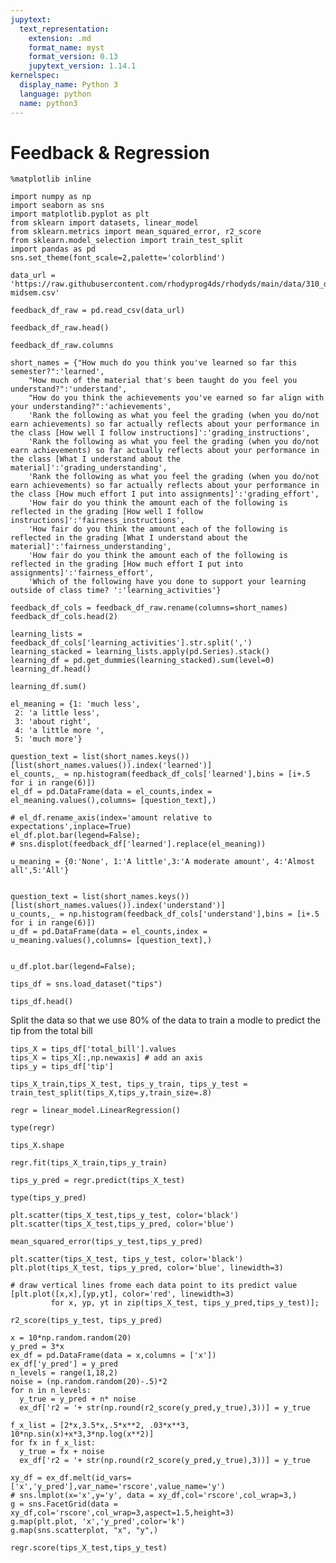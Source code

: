 ```yaml
---
jupytext:
  text_representation:
    extension: .md
    format_name: myst
    format_version: 0.13
    jupytext_version: 1.14.1
kernelspec:
  display_name: Python 3
  language: python
  name: python3
---
```


# Feedback & Regression

```{code-cell} ipython3
%matplotlib inline
```

```{code-cell} ipython3
import numpy as np
import seaborn as sns
import matplotlib.pyplot as plt
from sklearn import datasets, linear_model
from sklearn.metrics import mean_squared_error, r2_score
from sklearn.model_selection import train_test_split
import pandas as pd
sns.set_theme(font_scale=2,palette='colorblind')

data_url = 'https://raw.githubusercontent.com/rhodyprog4ds/rhodyds/main/data/310_data_22-midsem.csv'
```

```{code-cell} ipython3
feedback_df_raw = pd.read_csv(data_url)
```

```{code-cell} ipython3
feedback_df_raw.head()
```

```{code-cell} ipython3
feedback_df_raw.columns
```

```{code-cell} ipython3
short_names = {"How much do you think you've learned so far this semester?":'learned',
    "How much of the material that's been taught do you feel you understand?":'understand',
    "How do you think the achievements you've earned so far align with your understanding?":'achievements',
    'Rank the following as what you feel the grading (when you do/not earn achievements) so far actually reflects about your performance in the class [How well I follow instructions]':'grading_instructions',
    'Rank the following as what you feel the grading (when you do/not earn achievements) so far actually reflects about your performance in the class [What I understand about the material]':'grading_understanding',
    'Rank the following as what you feel the grading (when you do/not earn achievements) so far actually reflects about your performance in the class [How much effort I put into assignments]':'grading_effort',
    'How fair do you think the amount each of the following is reflected in the grading [How well I follow instructions]':'fairness_instructions',
    'How fair do you think the amount each of the following is reflected in the grading [What I understand about the material]':'fairness_understanding',
    'How fair do you think the amount each of the following is reflected in the grading [How much effort I put into assignments]':'fairness_effort',
    'Which of the following have you done to support your learning outside of class time? ':'learning_activities'}
```

```{code-cell} ipython3
feedback_df_cols = feedback_df_raw.rename(columns=short_names)
feedback_df_cols.head(2)
```

```{code-cell} ipython3
learning_lists = feedback_df_cols['learning_activities'].str.split(',')
learning_stacked = learning_lists.apply(pd.Series).stack()
learning_df = pd.get_dummies(learning_stacked).sum(level=0)
learning_df.head()
```

```{code-cell} ipython3
learning_df.sum()
```

```{code-cell} ipython3
el_meaning = {1: 'much less',
 2: 'a little less',
 3: 'about right',
 4: 'a little more ',
 5: 'much more'}

question_text = list(short_names.keys())[list(short_names.values()).index('learned')]
el_counts,_ = np.histogram(feedback_df_cols['learned'],bins = [i+.5 for i in range(6)])
el_df = pd.DataFrame(data = el_counts,index = el_meaning.values(),columns= [question_text],)

# el_df.rename_axis(index='amount relative to expectations',inplace=True)
el_df.plot.bar(legend=False);
# sns.displot(feedback_df['learned'].replace(el_meaning))
```

```{code-cell} ipython3
u_meaning = {0:'None', 1:'A little',3:'A moderate amount', 4:'Almost all',5:'All'}


question_text = list(short_names.keys())[list(short_names.values()).index('understand')]
u_counts,_ = np.histogram(feedback_df_cols['understand'],bins = [i+.5 for i in range(6)])
u_df = pd.DataFrame(data = el_counts,index = u_meaning.values(),columns= [question_text],)


u_df.plot.bar(legend=False);
```

```{code-cell} ipython3
tips_df = sns.load_dataset("tips")
```

```{code-cell} ipython3
tips_df.head()
```

Split the data so that we use 80% of the data to train a modle to predict the tip from the total bill

```{code-cell} ipython3
tips_X = tips_df['total_bill'].values
tips_X = tips_X[:,np.newaxis] # add an axis
tips_y = tips_df['tip']

tips_X_train,tips_X_test, tips_y_train, tips_y_test = train_test_split(tips_X,tips_y,train_size=.8)
```

```{code-cell} ipython3
regr = linear_model.LinearRegression()
```

```{code-cell} ipython3
type(regr)
```

```{code-cell} ipython3
tips_X.shape
```

```{code-cell} ipython3
regr.fit(tips_X_train,tips_y_train)
```

```{code-cell} ipython3
tips_y_pred = regr.predict(tips_X_test)
```

```{code-cell} ipython3
type(tips_y_pred)
```

```{code-cell} ipython3
plt.scatter(tips_X_test,tips_y_test, color='black')
plt.scatter(tips_X_test,tips_y_pred, color='blue')
```

```{code-cell} ipython3
mean_squared_error(tips_y_test,tips_y_pred)
```

```{code-cell} ipython3
plt.scatter(tips_X_test, tips_y_test, color='black')
plt.plot(tips_X_test, tips_y_pred, color='blue', linewidth=3)

# draw vertical lines frome each data point to its predict value
[plt.plot([x,x],[yp,yt], color='red', linewidth=3)
         for x, yp, yt in zip(tips_X_test, tips_y_pred,tips_y_test)];
```

```{code-cell} ipython3
r2_score(tips_y_test, tips_y_pred)
```

```{code-cell} ipython3
x = 10*np.random.random(20)
y_pred = 3*x
ex_df = pd.DataFrame(data = x,columns = ['x'])
ex_df['y_pred'] = y_pred
n_levels = range(1,18,2)
noise = (np.random.random(20)-.5)*2
for n in n_levels:
  y_true = y_pred + n* noise
  ex_df['r2 = '+ str(np.round(r2_score(y_pred,y_true),3))] = y_true

f_x_list = [2*x,3.5*x,.5*x**2, .03*x**3, 10*np.sin(x)+x*3,3*np.log(x**2)]
for fx in f_x_list:
  y_true = fx + noise
  ex_df['r2 = '+ str(np.round(r2_score(y_pred,y_true),3))] = y_true   

xy_df = ex_df.melt(id_vars=['x','y_pred'],var_name='rscore',value_name='y')
# sns.lmplot(x='x',y='y', data = xy_df,col='rscore',col_wrap=3,)
g = sns.FacetGrid(data = xy_df,col='rscore',col_wrap=3,aspect=1.5,height=3)
g.map(plt.plot, 'x','y_pred',color='k')
g.map(sns.scatterplot, "x", "y",)
```

```{code-cell} ipython3
regr.score(tips_X_test,tips_y_test)
```

```{code-cell} ipython3

```

```{code-cell} ipython3

```

```{code-cell} ipython3

```

```{code-cell} ipython3

```

```{code-cell} ipython3

```
